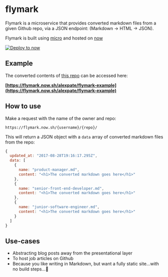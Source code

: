 # flymark

Flymark is a microservice that provides converted markdown files from a given Github repo, via a JSON endpoint: (Markdown -> HTML -> JSON).

Flymark is built using [micro](https://github.com/zeit/micro) and hosted on [now](https://now.sh)

[![Deploy to now](https://deploy.now.sh/static/button.svg)](https://deploy.now.sh/?repo=https://github.com/alexpate/flymark&env=GITHUB_TOKEN)

## Example
The converted contents of [this repo](https://github.com/alexpate/flymark-example) can be accessed here:

**[https://flymark.now.sh/alexpate/flymark-example](https://flymark.now.sh/alexpate/flymark-example)**

## How to use
Make a request with the name of the owner and repo:
```
https://flymark.now.sh/{username}/{repo}/
```

This will return a JSON object with a `data` array of converted markdown files from the repo:

```javascript
{
  updated_at: "2017-08-28T19:16:17.295Z",
  data: [
    {
      name: "product-manager.md",
      content: "<h1>The converted markdown goes here</h1>"
    },
    {
      name: "senior-front-end-developer.md",
      content: "<h1>The converted markdown goes here</h1>"
    },
    {
      name: "junior-software-engineer.md",
      content: "<h1>The converted markdown goes here</h1>"
    }
  ]
}
```


## Use-cases
- Abstracting blog posts away from the presentational layer
- To host job articles on Github
- Because you like writing in Markdown, but want a fully static site...with no build steps...🤷‍
